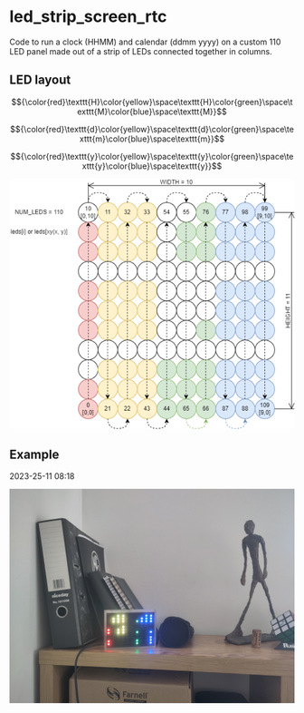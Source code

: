 # led_strip_screen_rtc

Code to run a clock (HHMM) and calendar (ddmm yyyy) on a custom 110 LED panel made out of a strip of LEDs connected together in columns.

## LED layout

$${\color{red}\texttt{H}\color{yellow}\space\texttt{H}\color{green}\space\texttt{M}\color{blue}\space\texttt{M}}$$

$${\color{red}\texttt{d}\color{yellow}\space\texttt{d}\color{green}\space\texttt{m}\color{blue}\space\texttt{m}}$$

$${\color{red}\texttt{y}\color{yellow}\space\texttt{y}\color{green}\space\texttt{y}\color{blue}\space\texttt{y}}$$

![LED layout](img/LED_layout.drawio.png)

## Example

2023-25-11 08:18

![Example 2023-25-11 08:18](img/example_2023-25-11_08-18.jpg)
